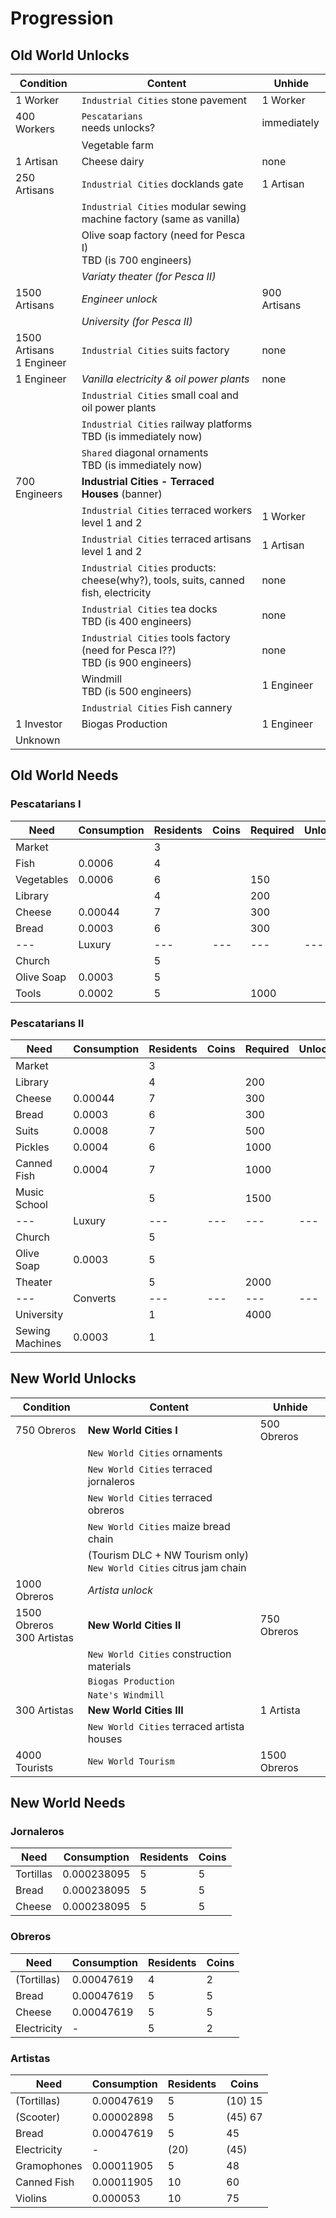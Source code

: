 # Progression

## Old World Unlocks

Condition | Content | Unhide
--- | --- | ---
1 Worker | `Industrial Cities` stone pavement | 1 Worker
400 Workers | `Pescatarians`<br/>needs unlocks? | immediately
| | Vegetable farm
1 Artisan | Cheese dairy | none
250 Artisans | `Industrial Cities` docklands gate | 1 Artisan
| | `Industrial Cities` modular sewing machine factory (same as vanilla)
| | Olive soap factory (need for Pesca I)<br/>TBD (is 700 engineers)
| | *Variaty theater (for Pesca II)*
1500 Artisans | *Engineer unlock* | 900 Artisans
| | *University (for Pesca II)*
1500 Artisans<br/>1 Engineer | `Industrial Cities` suits factory | none
1 Engineer | *Vanilla electricity & oil power plants* | none
| | `Industrial Cities` small coal and oil power plants
| | `Industrial Cities` railway platforms<br/>TBD (is immediately now)
| | `Shared` diagonal ornaments<br/>TBD (is immediately now)
700 Engineers | **Industrial Cities - Terraced Houses** (banner)
| | `Industrial Cities` terraced workers level 1 and 2 | 1 Worker
| | `Industrial Cities` terraced artisans level 1 and 2 | 1 Artisan
| | `Industrial Cities` products:<br/>cheese(why?), tools, suits, canned fish, electricity | none
| | `Industrial Cities` tea docks<br/>TBD (is 400 engineers) | none
| | `Industrial Cities` tools factory (need for Pesca I??)<br/>TBD (is 900 engineers) | none
| | Windmill<br/>TBD (is 500 engineers) | 1 Engineer
| | `Industrial Cities` Fish cannery |
1 Investor | Biogas Production | 1 Engineer
Unknown |

## Old World Needs

### Pescatarians I

Need | Consumption | Residents | Coins | Required | Unlock
--- | --- | --- | --- | --- | ---
Market | | 3
Fish | 0.0006 | 4 |
Vegetables | 0.0006 | 6 | | 150 |
Library | | 4 | | 200
Cheese | 0.00044 | 7 | | 300
Bread | 0.0003 | 6 | | 300
--- | Luxury | --- | --- | --- | ---
Church | | 5
Olive Soap | 0.0003 | 5
Tools | 0.0002 | 5 | | 1000

### Pescatarians II

Need | Consumption | Residents | Coins | Required | Unlock
--- | --- | --- | --- | --- | ---
Market | | 3
Library | | 4 | | 200
Cheese | 0.00044 | 7 | | 300
Bread | 0.0003 | 6 | | 300
Suits | 0.0008 | 7 | | 500
Pickles | 0.0004 | 6 | | 1000
Canned Fish | 0.0004 | 7 | | 1000
Music School | | 5 | | 1500
--- | Luxury | --- | --- | --- | ---
Church | | 5
Olive Soap | 0.0003 | 5
Theater | | 5 | | 2000
--- | Converts | --- | --- | --- | ---
University | | 1 | | 4000
Sewing Machines | 0.0003 | 1

## New World Unlocks

Condition | Content | Unhide
--- | --- | ---
750 Obreros | **New World Cities I** | 500 Obreros
| | `New World Cities` ornaments
| | `New World Cities` terraced jornaleros |
| | `New World Cities` terraced obreros |
| | `New World Cities` maize bread chain |
| | (Tourism DLC + NW Tourism only)<br/>`New World Cities` citrus jam chain |
1000 Obreros | *Artista unlock*
1500 Obreros<br/>300 Artistas | **New World Cities II** | 750 Obreros
| | `New World Cities` construction materials |
| | `Biogas Production` |
| | `Nate's Windmill` |
300 Artistas | **New World Cities III** | 1 Artista
| | `New World Cities` terraced artista houses |
4000 Tourists | `New World Tourism` | 1500 Obreros

## New World Needs

### Jornaleros

Need | Consumption | Residents | Coins
--- | --- | --- | ---
Tortillas | 0.000238095 | 5 | 5
Bread | 0.000238095 | 5 | 5
Cheese | 0.000238095 | 5 | 5

### Obreros

Need | Consumption | Residents | Coins
--- | --- | --- | ---
(Tortillas) | 0.00047619 | 4 | 2
Bread | 0.00047619 | 5 | 5
Cheese | 0.00047619 | 5 | 5
Electricity | - | 5 | 2

### Artistas

Need | Consumption | Residents | Coins
--- | --- | --- | ---
(Tortillas) | 0.00047619 | 5 | (10) 15
(Scooter) | 0.00002898 | 5 | (45) 67
Bread | 0.00047619 | 5 | 45
Electricity | - | (20) | (45)
Gramophones | 0.00011905  | 5 | 48
Canned Fish | 0.00011905 | 10 | 60
Violins | 0.000053 | 10 | 75